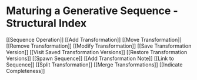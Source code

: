 # Maturing a Generative Sequence - Structural Index

[[Sequence Operation]]
[[Add Transformation]]
[[Move Transformation]]
[[Remove Transformation]]
[[Modify Transformation]]
[[Save Transformation Version]]
[[Visit Saved Transformation Versions]]
[[Restore Transformation Versions]]
[[Spawn Sequence]]
[[Add Transformation Note]]
[[Link to Sequence]]
[[Split Transformation]]
[[Merge Transformations]]
[[Indicate Completeness]]
